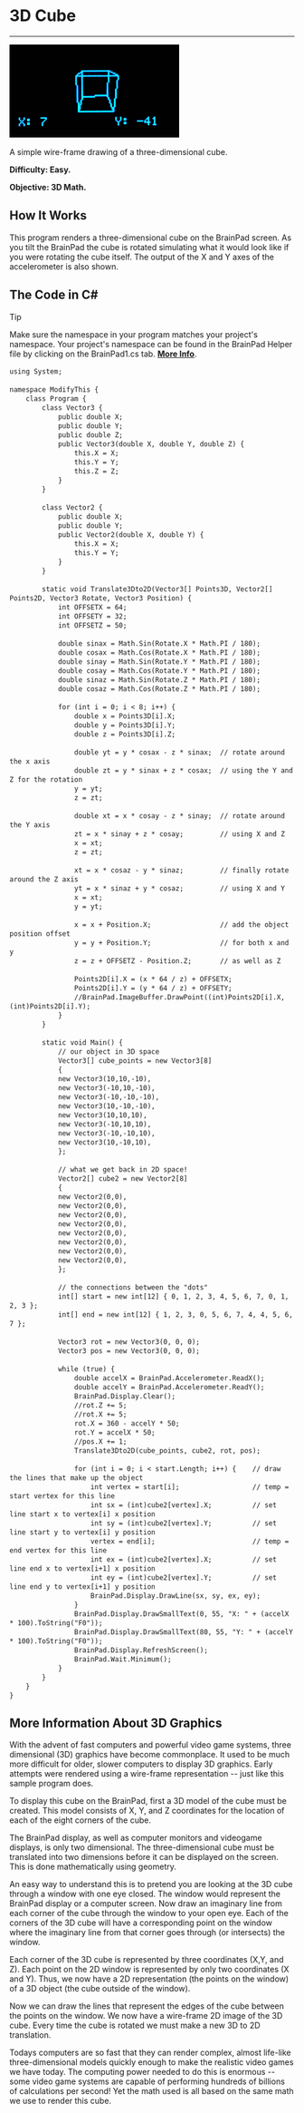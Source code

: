 # 3D Cube
---
![3D Cube](images/3d-cube.gif)

A simple wire-frame drawing of a three-dimensional cube.

**Difficulty: Easy.**

**Objective: 3D Math.**

## How It Works

This program renders a three-dimensional cube on the BrainPad screen. As you tilt the BrainPad the cube is rotated simulating what it would look like if you were rotating the cube itself. The output of the X and Y axes of the accelerometer is also shown.

## The Code in C#
> [!Tip]
> Make sure the namespace in your program matches your project's namespace.  Your project's namespace can be found in the BrainPad Helper file by clicking on the BrainPad1.cs tab.  [**More Info**](../go-beyond/csharp/intro.md#a-few-words-about-namespaces).

```
using System;

namespace ModifyThis {
    class Program {
        class Vector3 {
            public double X;
            public double Y;
            public double Z;
            public Vector3(double X, double Y, double Z) {
                this.X = X;
                this.Y = Y;
                this.Z = Z;
            }
        }

        class Vector2 {
            public double X;
            public double Y;
            public Vector2(double X, double Y) {
                this.X = X;
                this.Y = Y;
            }
        }

        static void Translate3Dto2D(Vector3[] Points3D, Vector2[] Points2D, Vector3 Rotate, Vector3 Position) {
            int OFFSETX = 64;
            int OFFSETY = 32;
            int OFFSETZ = 50;

            double sinax = Math.Sin(Rotate.X * Math.PI / 180);
            double cosax = Math.Cos(Rotate.X * Math.PI / 180);
            double sinay = Math.Sin(Rotate.Y * Math.PI / 180);
            double cosay = Math.Cos(Rotate.Y * Math.PI / 180);
            double sinaz = Math.Sin(Rotate.Z * Math.PI / 180);
            double cosaz = Math.Cos(Rotate.Z * Math.PI / 180);

            for (int i = 0; i < 8; i++) {
                double x = Points3D[i].X;
                double y = Points3D[i].Y;
                double z = Points3D[i].Z;

                double yt = y * cosax - z * sinax;  // rotate around the x axis
                double zt = y * sinax + z * cosax;  // using the Y and Z for the rotation
                y = yt;
                z = zt;

                double xt = x * cosay - z * sinay;  // rotate around the Y axis
                zt = x * sinay + z * cosay;         // using X and Z
                x = xt;
                z = zt;

                xt = x * cosaz - y * sinaz;         // finally rotate around the Z axis
                yt = x * sinaz + y * cosaz;         // using X and Y
                x = xt;
                y = yt;

                x = x + Position.X;                 // add the object position offset
                y = y + Position.Y;                 // for both x and y
                z = z + OFFSETZ - Position.Z;       // as well as Z

                Points2D[i].X = (x * 64 / z) + OFFSETX;
                Points2D[i].Y = (y * 64 / z) + OFFSETY;
                //BrainPad.ImageBuffer.DrawPoint((int)Points2D[i].X, (int)Points2D[i].Y);
            }
        }

        static void Main() {
            // our object in 3D space
            Vector3[] cube_points = new Vector3[8]
            {
            new Vector3(10,10,-10),
            new Vector3(-10,10,-10),
            new Vector3(-10,-10,-10),
            new Vector3(10,-10,-10),
            new Vector3(10,10,10),
            new Vector3(-10,10,10),
            new Vector3(-10,-10,10),
            new Vector3(10,-10,10),
            };

            // what we get back in 2D space!
            Vector2[] cube2 = new Vector2[8]
            {
            new Vector2(0,0),
            new Vector2(0,0),
            new Vector2(0,0),
            new Vector2(0,0),
            new Vector2(0,0),
            new Vector2(0,0),
            new Vector2(0,0),
            new Vector2(0,0),
            };

            // the connections between the "dots"
            int[] start = new int[12] { 0, 1, 2, 3, 4, 5, 6, 7, 0, 1, 2, 3 };
            int[] end = new int[12] { 1, 2, 3, 0, 5, 6, 7, 4, 4, 5, 6, 7 };

            Vector3 rot = new Vector3(0, 0, 0);
            Vector3 pos = new Vector3(0, 0, 0);

            while (true) {
                double accelX = BrainPad.Accelerometer.ReadX();
                double accelY = BrainPad.Accelerometer.ReadY();
                BrainPad.Display.Clear();
                //rot.Z += 5;
                //rot.X += 5;
                rot.X = 360 - accelY * 50;
                rot.Y = accelX * 50;
                //pos.X += 1;
                Translate3Dto2D(cube_points, cube2, rot, pos);

                for (int i = 0; i < start.Length; i++) {    // draw the lines that make up the object
                    int vertex = start[i];                  // temp = start vertex for this line
                    int sx = (int)cube2[vertex].X;          // set line start x to vertex[i] x position
                    int sy = (int)cube2[vertex].Y;          // set line start y to vertex[i] y position
                    vertex = end[i];                        // temp = end vertex for this line
                    int ex = (int)cube2[vertex].X;          // set line end x to vertex[i+1] x position
                    int ey = (int)cube2[vertex].Y;          // set line end y to vertex[i+1] y position
                    BrainPad.Display.DrawLine(sx, sy, ex, ey);
                }
                BrainPad.Display.DrawSmallText(0, 55, "X: " + (accelX * 100).ToString("F0"));
                BrainPad.Display.DrawSmallText(80, 55, "Y: " + (accelY * 100).ToString("F0"));
                BrainPad.Display.RefreshScreen();
                BrainPad.Wait.Minimum();
            }
        }
    }
}
```

## More Information About 3D Graphics

With the advent of fast computers and powerful video game systems, three dimensional (3D) graphics have become commonplace. It used to be much more difficult for older, slower computers to display 3D graphics.  Early attempts were rendered using a wire-frame representation -- just like this sample program does.

To display this cube on the BrainPad, first a 3D model of the cube must be created. This model consists of X, Y, and Z coordinates for the location of each of the eight corners of the cube.

The BrainPad display, as well as computer monitors and videogame displays, is only two dimensional. The three-dimensional cube must be translated into two dimensions before it can be displayed on the screen. This is done mathematically using geometry.

An easy way to understand this is to pretend you are looking at the 3D cube through a window with one eye closed. The window would represent the BrainPad display or a computer screen. Now draw an imaginary line from each corner of the cube through the window to your open eye. Each of the corners of the 3D cube will have a corresponding point on the window where the imaginary line from that corner goes through (or intersects) the window.

Each corner of the 3D cube is represented by three coordinates (X,Y, and Z). Each point on the 2D window is represented by only two coordinates (X and Y). Thus, we now have a 2D representation (the points on the window) of a 3D object (the cube outside of the window).

Now we can draw the lines that represent the edges of the cube between the points on the window. We now have a wire-frame 2D image of the 3D cube. Every time the cube is rotated we must make a new 3D to 2D translation.

Todays computers are so fast that they can render complex, almost life-like three-dimensional models quickly enough to make the realistic video games we have today. The computing power needed to do this is enormous -- some video game systems are capable of performing hundreds of billions of calculations per second! Yet the math used is all based on the same math we use to render this cube.